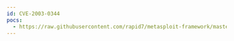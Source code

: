 ```yaml
---
id: CVE-2003-0344
pocs:
  - https://raw.githubusercontent.com/rapid7/metasploit-framework/master/modules/exploits/windows/browser/ms03_020_ie_objecttype.rb
---
```


